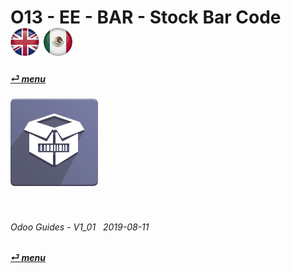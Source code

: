 # O13 - EE - BAR - Stock Bar Code &nbsp;&nbsp;&nbsp;&nbsp; [![en-uk](/doc/img/flg/en-uk-flg-btn-sml.png)](/en-uk/o13/ee/bar/en-uk-o13-ee-bar-guides.md) [ ![es-mx](/doc/img/flg/es-mx-flg-btn-sml.png)](/es-mx/o13/ee/bar/es-mx-o13-ee-bar-guides.md)
#### [_&#x23CE; menu_](/en-uk/o13/ee/en-uk-o13-ee-guides-menu.md "Back to EE menu")  
### ![bar](/doc/img/app/big/bar.png)
[ⱽ¹²³⁴⁵⁶⁷⁸⁹⁰⁻]: # (ⱽ¹²³⁴⁵⁶⁷⁸⁹⁰⁻)

<br>

###### Odoo Guides - V1_01 &nbsp; 2019-08-11  
**[_&#x23CE; menu_](/en-uk/o13/ee/en-uk-o13-ee-guides-menu.md)**  
